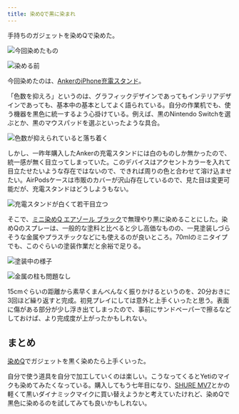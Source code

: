 ```yaml
---
title: 染めQで黒に染まれ
---
```

手持ちのガジェットを染めQで染めた。

![](https://lh5.googleusercontent.com/MYMpnuIuFAkj9WVQt6wr0-oH7vcDtX7Oo0RM1F6QOxrvv7jIslNwr2WDR_DG1cRWGwaKx9DFcpJuEz6ZpXR9m5Tw8n9giTifhOXJ9Sx9aFRUCFT0umAQB7sf1TQRYgptefJySbAVt0MYyoohUGD0_ie0u4eEOu7lsf78-hYNpM7hk3oVWcx4Vwix "今回染めたもの")

![](https://lh3.googleusercontent.com/CivSb83gDCZTEDlMSvexU-EC2wPDIraxXlvy4ikqIEYKAqFUfiHp-hXIXKMQKArYmVT4ld_2bQGaRfn04c_CCaAF672TIPWtt1aT1fLtS5CuVtZQnT8-dA8i5yiboSyZPklWxnDWgCYdrlKrbyw-5NuQhwwP2ca2QfEmGHTXeowEslRd4spH6Exs "染める前")

今回染めたのは、[AnkerのiPhone充電スタンド](https://r7kamura.com/articles/2021-09-06-anker-iphone-stand)。

「色数を抑えろ」というのは、グラフィックデザインであってもインテリアデザインであっても、基本中の基本としてよく語られている。自分の作業机でも、使う機器を黒色に統一するよう心掛けている。例えば、黒のNintendo Switchを選ぶとか、黒のマウスパッドを選ぶといったような具合。

![](https://lh3.googleusercontent.com/1OaDmXcC6lcvQNO1t8ClNqu1M3zxvPaWcvz7cymDh_Cl3Z5Hz3R_KEILRH6ZaRDFQPR1ig6hEbBcycDDUrI8SL48NtLGBiA7y4Hfn_fJIGDXkxKPR6qlycsg3yxhsdlXPaJiKgv9NiVleuQlVfvD8Oz2r9HnNEmySholkArvMpxeeLjqitvW4UZx "色数が抑えられていると落ち着く")

しかし、一昨年購入したAnkerの充電スタンドには白のものしか無かったので、統一感が無く目立ってしまっていた。このデバイスはアクセントカラーを入れて目立たせたいような存在ではないので、できれば周りの色と合わせて溶け込ませたい。AirPodsケースは市販のカバーが沢山存在しているので、見た目は変更可能だが、充電スタンドはどうしようもない。

![](https://lh6.googleusercontent.com/ONNpL-HqMk3nGUGcBk_MJR8M3H_9wFLZcpje3VXtLygiL5RGS-dWBGUUq0-3J6qGI88pS8jhXW2O1iPwo25dBr7IxHFWqMvUbf-SVWJFFXg6s_790SjxMGDu3oFixP6O4cVWJJWqicqUkdYv9MsCzuiFqcpF0RRwkA6Wo_LZaAXv2xMbZ_snAAio "充電スタンドが白くて若干目立つ")

そこで、[ミニ染めQ エアゾール ブラック](https://www.amazon.co.jp/dp/B003QMFUKO)で無理やり黒に染めることにした。染めQのスプレーは、一般的な塗料と比べると少し高価なものの、一見塗装しづらそうな金属やプラスチックなどにも使えるのが良いところ。70mlのミニタイプでも、このぐらいの塗装作業だと余裕で足りる。

![](https://lh5.googleusercontent.com/ocoxPN0qjwvoBkIgoV5ZHwy0Wrrqnp-ZTmx-Zxlqam_s6ppFfkCHZdiG5zSHE9H6GmV6GND--92B_ngcy1QAssnPTzrWxJSF9W86z4iV-s1LuQAjCHEAmtm5BIVifZWZUw_9r408tniTkbuJ9kzi0rjhyLH5uCovvbH5I1S4CnHFnw2FdxViBciS "塗装中の様子")

![](https://lh5.googleusercontent.com/gzQKTXynaOnAFJhepdQ3FWIFZpydOLl2vhwQokpDsznTPdZtT5pRfMGNN3UTZp4B78TCJiD0njv6QNjY8TtXDG9jbFHOJ37a7fV-TyXn5t9IxrekGM2gwZ3Fm7RHROSPkLc5f1G0s09siJKDsoVetxJaTARUaHv5mUsHWosG2iePU7Y27tfcKaSs "金属の柱も問題なし")

15cmぐらいの距離から素早くまんべんなく振りかけるというのを、20分おきに3回ほど繰り返すと完成。初見プレイにしては意外と上手くいったと思う。表面に傷がある部分が少し浮き出てしまったので、事前にサンドペーパーで擦るなどしておけば、より完成度が上がったかもしれない。

まとめ
---

[染めQ](https://www.amazon.co.jp/dp/B003QMFUKO)でガジェットを黒く染めたら上手くいった。

自分で使う道具を自分で加工していくのは楽しい。こうなってくるとYetiのマイクも染めてみたくなっている。購入してもう七年目になり、[SHURE MV7](https://www.amazon.co.jp/dp/B08KY7G1GV)とかの軽くて黒いダイナミックマイクに買い替えようかと考えていたけれど、染めQで黒色に染めるのを試してみても良いかもしれない。

